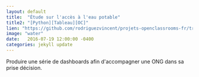 ```yaml
---
layout: default
title:  "Étude sur l'accès à l'eau potable"
title2: "[Python][Tableau][OC]"
lien: "https://github.com/rodriguezvincent/projets-openclassrooms-fr/tree/main/P8-%C3%89tude-acc%C3%A8s-%C3%A0-l'eau-potable"
image: "water"
date:   2016-07-19 12:00:00 -0400
categories: jekyll update
---
```

Produire une série de dashboards afin d'accompagner une ONG dans sa prise décision.